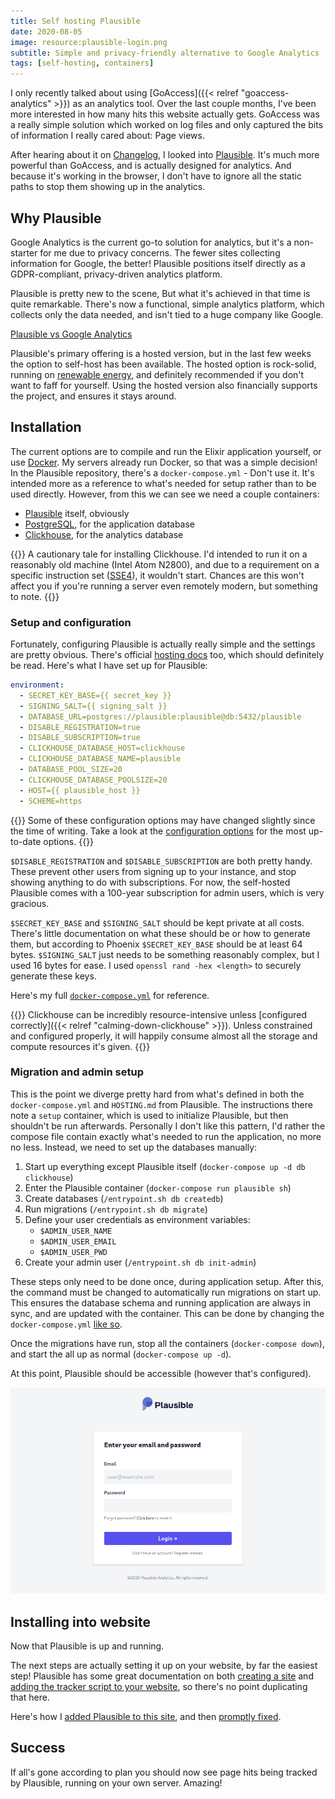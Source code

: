 ```yaml
---
title: Self hosting Plausible
date: 2020-08-05
image: resource:plausible-login.png
subtitle: Simple and privacy-friendly alternative to Google Analytics
tags: [self-hosting, containers]
---
```


I only recently talked about using [GoAccess]({{< relref "goaccess-analytics" >}}) as an analytics tool. Over the last couple months, I've been more interested in how many hits this website actually gets. GoAccess was a really simple solution which worked on log files and only captured the bits of information I really cared about: Page views.

After hearing about it on [Changelog](https://changelog.com/podcast/396), I looked into [Plausible](https://plausible.io/). It's much more powerful than GoAccess, and is actually designed for analytics. And because it's working in the browser, I don't have to ignore all the static paths to stop them showing up in the analytics.

## Why Plausible

Google Analytics is the current go-to solution for analytics, but it's a non-starter for me due to privacy concerns. The fewer sites collecting information for Google, the better! Plausible positions itself directly as a GDPR-compliant, privacy-driven analytics platform.

Plausible is pretty new to the scene, But what it's achieved in that time is quite remarkable. There's now a functional, simple analytics platform, which collects only the data needed, and isn't tied to a huge company like Google.

[Plausible vs Google Analytics](https://plausible.io/vs-google-analytics)

Plausible's primary offering is a hosted version, but in the last few weeks the option to self-host has been available. The hosted option is rock-solid, running on [renewable energy](https://plausible.io/blog/made-in-eu), and definitely recommended if you don't want to faff for yourself. Using the hosted version also financially supports the project, and ensures it stays around.

## Installation

The current options are to compile and run the Elixir application yourself, or use [Docker](https://hub.docker.com/r/plausible/analytics). My servers already run Docker, so that was a simple decision! In the Plausible repository, there's a `docker-compose.yml` - Don't use it. It's intended more as a reference to what's needed for setup rather than to be used directly. However, from this we can see we need a couple containers:

- [Plausible](https://hub.docker.com/r/plausible/analytics) itself, obviously
- [PostgreSQL](https://hub.docker.com/_/postgres), for the application database
- [Clickhouse](https://hub.docker.com/r/yandex/clickhouse-server), for the analytics database


{{<block tangent>}}
A cautionary tale for installing Clickhouse. I'd intended to run it on a reasonably old machine (Intel Atom N2800), and due to a requirement on a specific instruction set ([SSE4](https://en.wikipedia.org/wiki/SSE4)), it wouldn't start. Chances are this won't affect you if you're running a server even remotely modern, but something to note.
{{</block>}}

### Setup and configuration

Fortunately, configuring Plausible is actually really simple and the settings are pretty obvious. There's official [hosting docs](https://plausible.io/docs/self-hosting) too, which should definitely be read. Here's what I have set up for Plausible:

```yaml
environment:
  - SECRET_KEY_BASE={{ secret_key }}
  - SIGNING_SALT={{ signing_salt }}
  - DATABASE_URL=postgres://plausible:plausible@db:5432/plausible
  - DISABLE_REGISTRATION=true
  - DISABLE_SUBSCRIPTION=true
  - CLICKHOUSE_DATABASE_HOST=clickhouse
  - CLICKHOUSE_DATABASE_NAME=plausible
  - DATABASE_POOL_SIZE=20
  - CLICKHOUSE_DATABASE_POOLSIZE=20
  - HOST={{ plausible_host }}
  - SCHEME=https
```

{{<block note>}}
Some of these configuration options may have changed slightly since the time of writing. Take a look at the [configuration options](https://plausible.io/docs/self-hosting-configuration) for the most up-to-date options.
{{</block>}}

`$DISABLE_REGISTRATION` and `$DISABLE_SUBSCRIPTION` are both pretty handy. These prevent other users from signing up to your instance, and stop showing anything to do with subscriptions. For now, the self-hosted Plausible comes with a 100-year subscription for admin users, which is very gracious.

`$SECRET_KEY_BASE` and `$SIGNING_SALT` should be kept private at all costs. There's little documentation on what these should be or how to generate them, but according to Phoenix `$SECRET_KEY_BASE` should be at least 64 bytes. `$SIGNING_SALT` just needs to be something reasonably complex, but I used 16 bytes for ease. I used `openssl rand -hex <length>` to securely generate these keys.

Here's my full [`docker-compose.yml`](https://github.com/RealOrangeOne/infrastructure/blob/master/ansible/roles/plausible/files/docker-compose.yml) for reference.

{{<block warning>}}
Clickhouse can be incredibly resource-intensive unless [configured correctly]({{< relref "calming-down-clickhouse" >}}). Unless constrained and configured properly, it will happily consume almost all the storage and compute resources it's given.
{{</block>}}

### Migration and admin setup

This is the point we diverge pretty hard from what's defined in both the `docker-compose.yml` and `HOSTING.md` from Plausible. The instructions there note a `setup` container, which is used to initialize Plausible, but then shouldn't be run afterwards. Personally I don't like this pattern, I'd rather the compose file contain exactly what's needed to run the application, no more no less. Instead, we need to set up the databases manually:

1. Start up everything except Plausible itself (`docker-compose up -d db clickhouse`)
2. Enter the Plausible container (`docker-compose run plausible sh`)
3. Create databases (`/entrypoint.sh db createdb`)
4. Run migrations (`/entrypoint.sh db migrate`)
5. Define your user credentials as environment variables:
    - `$ADMIN_USER_NAME`
    - `$ADMIN_USER_EMAIL`
    - `$ADMIN_USER_PWD`
6. Create your admin user (`/entrypoint.sh db init-admin`)

These steps only need to be done once, during application setup. After this, the command must be changed to automatically run migrations on start up. This ensures the database schema and running application are always in sync, and are updated with the container. This can be done by changing the `docker-compose.yml` [like so](https://github.com/RealOrangeOne/infrastructure/commit/384a07b513e42942625df07184ae502957d41013).

Once the migrations have run, stop all the containers (`docker-compose down`), and start the all up as normal (`docker-compose up -d`).

At this point, Plausible should be accessible (however that's configured).

![Plausible login screen](plausible-login.png)

## Installing into website

Now that Plausible is up and running.

The next steps are actually setting it up on your website, by far the easiest step! Plausible has some great documentation on both [creating a site](https://docs.plausible.io/add-website) and [adding the tracker script to your website](https://docs.plausible.io/plausible-script), so there's no point duplicating that here.

Here's how I [added Plausible to this site](https://github.com/RealOrangeOne/theorangeone.net/commit/f87466090e70b819370ef57aa4fd5cd1acefb95a), and then [promptly fixed](https://github.com/RealOrangeOne/theorangeone.net/commit/3ce9f709fbbdb1e986f5ef3c5cadb6ea8cc76002).

## Success

If all's gone according to plan you should now see page hits being tracked by Plausible, running on your own server. Amazing!
